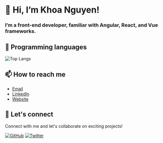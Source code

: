 # 👋 Hi, I’m Khoa Nguyen! 
### I’m a front-end developer, familiar with Angular, React, and Vue frameworks.

## 🔧 Programming languages

![Top Langs](https://github-readme-stats.vercel.app/api/top-langs/?username=khoanguyn1411&hide_progress=false&count_private=true)

## 📫 How to reach me

- [Email](mailto:khoaah1411@gmail.com)
- [LinkedIn](https://www.linkedin.com/in/khoanguyn1411/)
- [Website](https://khoanguyen-portfolio.vercel.app)

## 🤝 Let's connect

Connect with me and let's collaborate on exciting projects!

[![GitHub](https://img.shields.io/github/followers/khoanguyn1411?style=social)](https://github.com/khoanguyn1411)
[![Twitter](https://img.shields.io/twitter/follow/khoaah1411?style=social)](https://twitter.com/khoaah1411)
